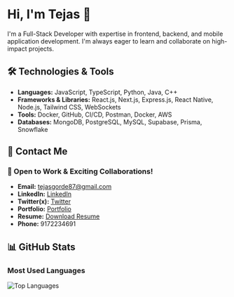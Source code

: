 # Hi, I'm Tejas 👋

I'm a Full-Stack Developer with expertise in frontend, backend, and mobile application development. I'm always eager to learn and collaborate on high-impact projects.

## 🛠 Technologies & Tools

- **Languages:** JavaScript, TypeScript, Python, Java, C++
- **Frameworks & Libraries:** React.js, Next.js, Express.js, React Native, Node.js, Tailwind CSS, WebSockets
- **Tools:** Docker, GitHub, CI/CD, Postman, Docker, AWS
- **Databases:** MongoDB, PostgreSQL, MySQL, Supabase, Prisma, Snowflake

## 📩 Contact Me

### 🚀 Open to Work & Exciting Collaborations!

- **Email:** tejasgorde87@gmail.com  
- **LinkedIn:** [LinkedIn](https://www.linkedin.com/in/tejas-gorde-63b464256/)  
- **Twitter(x):** [Twitter](https://x.com/tejas_87_)  
- **Portfolio:** [Portfolio](https://tejasportfolio-main.vercel.app/)  
- **Resume:** [Download Resume](https://drive.google.com/file/d/1uUWUhbi4iD9PLLkjUSL9MvLzdBIVd_2d/view?usp=sharinghttps://drive.google.com/file/d/1uUWUhbi4iD9PLLkjUSL9MvLzdBIVd_2d/view?usp=sharing)
- **Phone:**  9172234691 


## 📊 GitHub Stats

### Most Used Languages

![Top Languages](https://github-readme-stats.vercel.app/api/top-langs/?username=TejasGorde67&layout=compact&theme=dark)








